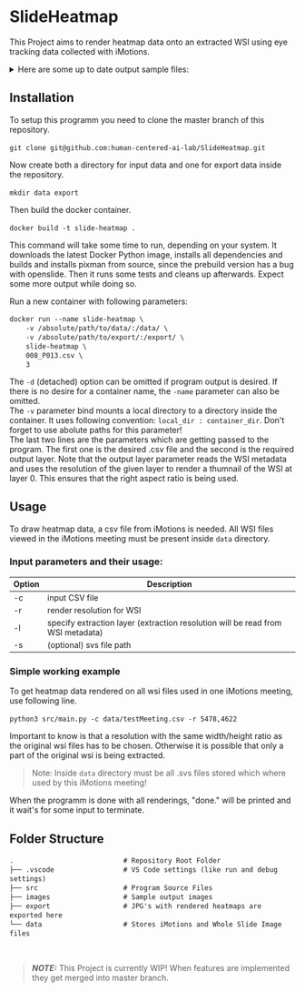 # SlideHeatmap
This Project aims to render heatmap data onto an extracted WSI using eye tracking data collected with iMotions.

<details>
<summary>Here are some up to date output sample files:</summary>
<br><img src="/images/sample_1.png"></br>
<br><img src="/images/sample_2.png"></br>
<br><img src="/images/sample_3.png"></br>
</details>

## Installation
To setup this programm you need to clone the master branch of this repository.

`git clone git@github.com:human-centered-ai-lab/SlideHeatmap.git`

Now create both a directory for input data and one for export data inside the repository.

`mkdir data export`

Then build the docker container.

`docker build -t slide-heatmap .`

This command will take some time to run, depending on your system. It downloads the latest Docker Python image, installs all dependencies and builds and installs pixman from source, since the prebuild version has a bug with openslide. Then it runs some tests and cleans up afterwards. Expect some more output while doing so.

Run a new container with following parameters:

```
docker run --name slide-heatmap \
    -v /absolute/path/to/data/:/data/ \
    -v /absolute/path/to/export/:/export/ \
    slide-heatmap \
    008_P013.csv \
    3
```

The `-d` (detached) option can be omitted if program output is desired.
If there is no desire for a container name, the `-name` parameter can also be omitted. \
The `-v` parameter bind mounts a local directory to a directory inside the container. It uses following convention: `local_dir : container_dir`. Don't forget to use abolute paths for this parameter! \
The last two lines are the parameters which are getting passed to the program. The first one is the desired .csv file and the second is the required output layer. Note that the output layer parameter reads the WSI metadata and uses the resolution of the given layer to render a thumnail of the WSI at layer 0. This ensures that the right aspect ratio is being used. 

## Usage
To draw heatmap data, a csv file from iMotions is needed. All WSI files viewed in the iMotions meeting must be present inside `data` directory.

### Input parameters and their usage:
| Option | Description |
| ------ | ----------- |
|   -c   | input CSV file |
|   -r   | render resolution for WSI |
|   -l   | specify extraction layer (extraction resolution will be read from WSI metadata) |
|   -s   | (optional) svs file path |

### Simple working example
To get heatmap data rendered on all wsi files used in one iMotions meeting, use following line.

`
python3 src/main.py -c data/testMeeting.csv -r 5478,4622
`

Important to know is that a resolution with the same width/height ratio as the original wsi files has to be chosen.
Otherwise it is possible that only a part of the original wsi is being extracted.

> Note: Inside `data` directory must be all .svs files stored which where used by this iMotions meeting!

When the programm is done with all renderings, "done." will be printed and it wait's for some input to terminate.

## Folder Structure
    .                           # Repository Root Folder
    ├── .vscode                 # VS Code settings (like run and debug settings)
    ├── src                     # Program Source Files
    ├── images                  # Sample output images
    ├── export                  # JPG's with rendered heatmaps are exported here
    └── data                    # Stores iMotions and Whole Slide Image files

<br />

> **_NOTE:_** This Project is currently WIP! When features are implemented they get merged into master branch.
